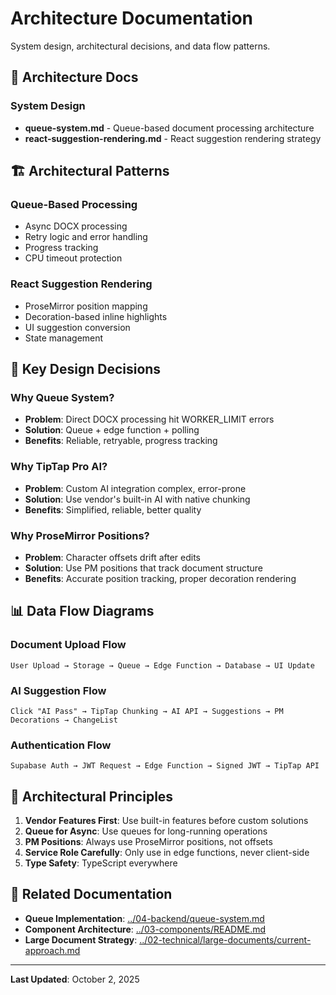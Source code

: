 # Architecture Documentation

System design, architectural decisions, and data flow patterns.

## 📂 Architecture Docs

### System Design
- **queue-system.md** - Queue-based document processing architecture
- **react-suggestion-rendering.md** - React suggestion rendering strategy

## 🏗️ Architectural Patterns

### Queue-Based Processing
- Async DOCX processing
- Retry logic and error handling
- Progress tracking
- CPU timeout protection

### React Suggestion Rendering
- ProseMirror position mapping
- Decoration-based inline highlights
- UI suggestion conversion
- State management

## 🔑 Key Design Decisions

### Why Queue System?
- **Problem**: Direct DOCX processing hit WORKER_LIMIT errors
- **Solution**: Queue + edge function + polling
- **Benefits**: Reliable, retryable, progress tracking

### Why TipTap Pro AI?
- **Problem**: Custom AI integration complex, error-prone
- **Solution**: Use vendor's built-in AI with native chunking
- **Benefits**: Simplified, reliable, better quality

### Why ProseMirror Positions?
- **Problem**: Character offsets drift after edits
- **Solution**: Use PM positions that track document structure
- **Benefits**: Accurate position tracking, proper decoration rendering

## 📊 Data Flow Diagrams

### Document Upload Flow
```
User Upload → Storage → Queue → Edge Function → Database → UI Update
```

### AI Suggestion Flow
```
Click "AI Pass" → TipTap Chunking → AI API → Suggestions → PM Decorations → ChangeList
```

### Authentication Flow
```
Supabase Auth → JWT Request → Edge Function → Signed JWT → TipTap API
```

## 🎯 Architectural Principles

1. **Vendor Features First**: Use built-in features before custom solutions
2. **Queue for Async**: Use queues for long-running operations
3. **PM Positions**: Always use ProseMirror positions, not offsets
4. **Service Role Carefully**: Only use in edge functions, never client-side
5. **Type Safety**: TypeScript everywhere

## 📍 Related Documentation

- **Queue Implementation**: [../04-backend/queue-system.md](../04-backend/queue-system.md)
- **Component Architecture**: [../03-components/README.md](../03-components/README.md)
- **Large Document Strategy**: [../02-technical/large-documents/current-approach.md](../02-technical/large-documents/current-approach.md)

---

**Last Updated**: October 2, 2025
